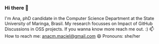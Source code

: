 ### Hi there 👋
I'm Ana, phD candidate in the Computer Science Department at the State University of Maringa, Brasil. My research focusses on Impact of GitHub Discussions in OSS projects. If you wanna know more reach me out. :)
📫 How to reach me: anacm.maciel@gmail.com
😄 Pronouns: she/her



<!--
**anamaciel/anamaciel** is a ✨ _special_ ✨ repository because its `README.md` (this file) appears on your GitHub profile.

Here are some ideas to get you started:

- 🔭 I’m currently working on ...
- 🌱 I’m currently learning ...
- 👯 I’m looking to collaborate on ...
- 🤔 I’m looking for help with ...
- 💬 Ask me about ...
- 📫 How to reach me: ...
- 😄 Pronouns: ...
- ⚡ Fun fact: ...
-->
